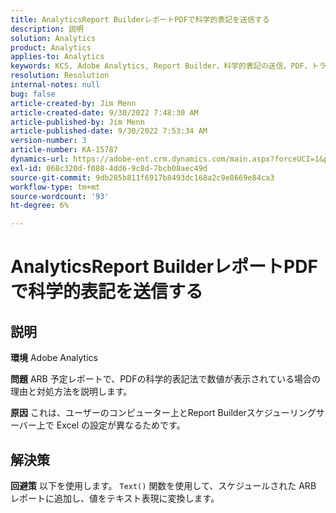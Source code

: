 ```yaml
---
title: AnalyticsReport BuilderレポートPDFで科学的表記を送信する
description: 説明
solution: Analytics
product: Analytics
applies-to: Analytics
keywords: KCS, Adobe Analytics, Report Builder，科学的表記の送信，PDF，トラブルシューティング
resolution: Resolution
internal-notes: null
bug: false
article-created-by: Jim Menn
article-created-date: 9/30/2022 7:48:30 AM
article-published-by: Jim Menn
article-published-date: 9/30/2022 7:53:34 AM
version-number: 3
article-number: KA-15787
dynamics-url: https://adobe-ent.crm.dynamics.com/main.aspx?forceUCI=1&pagetype=entityrecord&etn=knowledgearticle&id=04646b45-9440-ed11-9db1-0022480866ad
exl-id: 068c320d-f088-4dd6-9c8d-7bcb08aec49d
source-git-commit: 9db285b811f6917b8493dc168a2c9e8669e84ca3
workflow-type: tm+mt
source-wordcount: '93'
ht-degree: 6%

---
```


# AnalyticsReport BuilderレポートPDFで科学的表記を送信する

## 説明


<b>環境</b>
Adobe Analytics

<b>問題</b>
ARB 予定レポートで、PDFの科学的表記法で数値が表示されている場合の理由と対処方法を説明します。

<b>原因</b>
これは、ユーザーのコンピューター上とReport Builderスケジューリングサーバー上で Excel の設定が異なるためです。


## 解決策


<b>回避策</b>
以下を使用します。 `Text()` 関数を使用して、スケジュールされた ARB レポートに追加し、値をテキスト表現に変換します。
